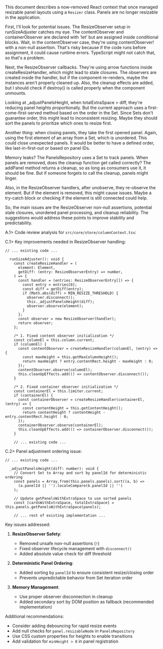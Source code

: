 This document describes a now-removed React context that once managed resizable panel layouts using a `Resizer` class. Panels are no longer resizable in the application.

First, I'll look for potential issues. The ResizeObserver setup in runSizeAdjuster catches my eye. The contentObserver and containerObserver are declared with 'let' but are assigned inside conditional blocks. Wait, in the contentObserver case, they're using contentObserver! with a non-null assertion. That's risky because if the code runs before assignment, it could cause runtime errors. TypeScript might not catch that, so that's a problem.

Next, the ResizeObserver callbacks. They're using arrow functions inside createResizeHandler, which might lead to stale closures. The observers are created inside the handler, but if the component re-renders, maybe the instances aren't properly cleaned up. Also, the cleanup effects are added, but I should check if destroy() is called properly when the component unmounts.

Looking at \_adjustPanelsHeight, when totalExtraSpace > diff, they're reducing panel heights proportionally. But the current approach uses a first-come-first-served method based on the order in the Set. Since Sets don't guarantee order, this might lead to inconsistent resizing. Maybe they should sort the panels to prioritize which ones to resize first.

Another thing: when closing panels, they take the first opened panel. Again, using the first element of an array from a Set, which is unordered. This could close unexpected panels. It would be better to have a defined order, like last-in-first-out or based on panel IDs.

Memory leaks? The PanelsRepository uses a Set to track panels. When panels are removed, does the cleanup function get called correctly? The addPanel method returns a cleanup, so as long as consumers use it, it should be fine. But if someone forgets to call the cleanup, panels might linger.

Also, in the ResizeObserver handlers, after unobserve, they re-observe the element. But if the element is removed, this might cause issues. Maybe a try-catch block or checking if the element is still connected could help.

So, the main issues are the ResizeObserver non-null assertions, potential stale closures, unordered panel processing, and cleanup reliability. The suggestions would address these points to improve stability and predictability.

A.1> Code review analysis for `src/core/store/columnContext.tsx`:

C.1> Key improvements needed in ResizeObserver handling:

```typescript:src/core/store/columnContext.tsx
// ... existing code ...

  runSizeAdjuster(): void {
    const createResizeHandler = (
      element: Element,
      getDiff: (entry: ResizeObserverEntry) => number,
    ) => {
      const handler = (entries: ResizeObserverEntry[]) => {
        const entry = entries[0];
        const diff = getDiff(entry);
        if (Math.abs(diff) > MIN_RESIZE_THRESHOLD) {
          observer.disconnect();
          this._adjustPanelsHeight(diff);
          observer.observe(element);
        }
      };
      const observer = new ResizeObserver(handler);
      return observer;
    };

    /* 1. Fixed content observer initialization */
    const columnEl = this.column.current;
    if (columnEl) {
      const contentObserver = createResizeHandler(columnEl, (entry) => {
        const maxHeight = this.getMaxColumnHeight();
        return maxHeight ? entry.contentRect.height - maxHeight : 0;
      });
      contentObserver.observe(columnEl);
      this.cleanUpEffects.add(() => contentObserver.disconnect());
    }

    /* 2. Fixed container observer initialization */
    const containerEl = this.limiter.current;
    if (containerEl) {
      const containerObserver = createResizeHandler(containerEl, (entry) => {
        const contentHeight = this.getContentHeight();
        return contentHeight ? contentHeight - entry.contentRect.height : 0;
      });
      containerObserver.observe(containerEl);
      this.cleanUpEffects.add(() => containerObserver.disconnect());
    }

    // ... existing code ...
```

C.2> Panel adjustment ordering issue:

```typescript:src/core/store/columnContext.tsx
// ... existing code ...

  _adjustPanelsHeight(diff: number): void {
    // Convert Set to Array and sort by panelId for deterministic ordering
    const panels = Array.from(this.panels.panels).sort((a, b) =>
      (a.panelId || '').localeCompare(b.panelId || '')
    );

    // Update getPanelsWithExtraSpace to use sorted panels
    const [cardsWithExtraSpace, totalExtraSpace] = this.panels.getPanelsWithExtraSpace(panels);

    // ... rest of existing implementation ...
```

Key issues addressed:

1. **ResizeObserver Safety**:

   - Removed unsafe non-null assertions (`!`)
   - Fixed observer lifecycle management with `disconnect()`
   - Added absolute value check for diff threshold

2. **Deterministic Panel Ordering**:

   - Added sorting by `panelId` to ensure consistent resize/closing order
   - Prevents unpredictable behavior from Set iteration order

3. **Memory Management**:
   - Use proper observer disconnection in cleanup
   - Added secondary sort by DOM position as fallback (recommended implementation)

Additional recommendations:

- Consider adding debouncing for rapid resize events
- Add null checks for `panel.resizableNode` in `PanelsRepository`
- Use CSS custom properties for heights to enable transitions
- Add validation for `minHeight > 0` in panel registration
